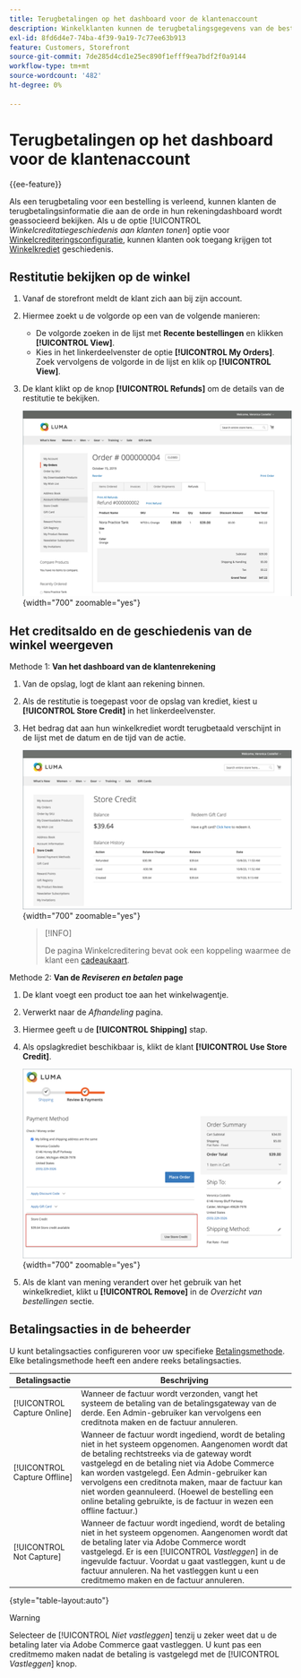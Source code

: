 ```yaml
---
title: Terugbetalingen op het dashboard voor de klantenaccount
description: Winkelklanten kunnen de terugbetalingsgegevens van de bestelling bekijken in hun accountdashboard.
exl-id: 8fd6d4e7-74ba-4f39-9a19-7c77ee63b913
feature: Customers, Storefront
source-git-commit: 7de285d4cd1e25ec890f1efff9ea7bdf2f0a9144
workflow-type: tm+mt
source-wordcount: '482'
ht-degree: 0%

---
```


# Terugbetalingen op het dashboard voor de klantenaccount

{{ee-feature}}

Als een terugbetaling voor een bestelling is verleend, kunnen klanten de terugbetalingsinformatie die aan de orde in hun rekeningdashboard wordt geassocieerd bekijken. Als u de optie [!UICONTROL _Winkelcreditatiegeschiedenis aan klanten tonen_] optie voor [Winkelcrediteringsconfiguratie](../customers/credit-configure.md), kunnen klanten ook toegang krijgen tot [Winkelkrediet](../customers/store-credit.md) geschiedenis.

## Restitutie bekijken op de winkel

1. Vanaf de storefront meldt de klant zich aan bij zijn account.

1. Hiermee zoekt u de volgorde op een van de volgende manieren:

   * De volgorde zoeken in de lijst met **Recente bestellingen** en klikken **[!UICONTROL View]**.
   * Kies in het linkerdeelvenster de optie **[!UICONTROL My Orders]**. Zoek vervolgens de volgorde in de lijst en klik op **[!UICONTROL View]**.

1. De klant klikt op de knop **[!UICONTROL Refunds]** om de details van de restitutie te bekijken.

   ![Restitutiedetails on the storefront](assets/customer-account-order-refunds.png){width="700" zoomable="yes"}

## Het creditsaldo en de geschiedenis van de winkel weergeven

Methode 1: **Van het dashboard van de klantenrekening**

1. Van de opslag, logt de klant aan rekening binnen.

1. Als de restitutie is toegepast voor de opslag van krediet, kiest u **[!UICONTROL Store Credit]** in het linkerdeelvenster.

1. Het bedrag dat aan hun winkelkrediet wordt terugbetaald verschijnt in de lijst met de datum en de tijd van de actie.

   ![Bedrag dat is terugbetaald om krediet op te slaan](assets/customer-account-store-credit.png){width="700" zoomable="yes"}

   >[!INFO]
   >
   >De pagina Winkelcreditering bevat ook een koppeling waarmee de klant een [cadeaukaart](../stores-purchase/product-gift-card-workflow.md#check-status-and-balance-of-the-gift-card).

Methode 2: **Van de _Reviseren en betalen_ page**

1. De klant voegt een product toe aan het winkelwagentje.

2. Verwerkt naar de _Afhandeling_ pagina.

3. Hiermee geeft u de **[!UICONTROL Shipping]** stap.

4. Als opslagkrediet beschikbaar is, klikt de klant **[!UICONTROL Use Store Credit]**.

   ![Creditering opslaan op de pagina Bekijken en betalen](assets/customer-account-order-refund-from-checkout.png){width="700" zoomable="yes"}

5. Als de klant van mening verandert over het gebruik van het winkelkrediet, klikt u **[!UICONTROL Remove]** in de _Overzicht van bestellingen_ sectie.

## Betalingsacties in de beheerder

U kunt betalingsacties configureren voor uw specifieke [Betalingsmethode](../configuration-reference/sales/payment-methods.md). Elke betalingsmethode heeft een andere reeks betalingsacties.

| Betalingsactie | Beschrijving |
|--- |---|
| [!UICONTROL Capture Online] | Wanneer de factuur wordt verzonden, vangt het systeem de betaling van de betalingsgateway van de derde. Een Admin-gebruiker kan vervolgens een creditnota maken en de factuur annuleren. |
| [!UICONTROL Capture Offline] | Wanneer de factuur wordt ingediend, wordt de betaling niet in het systeem opgenomen. Aangenomen wordt dat de betaling rechtstreeks via de gateway wordt vastgelegd en de betaling niet via Adobe Commerce kan worden vastgelegd. Een Admin-gebruiker kan vervolgens een creditnota maken, maar de factuur kan niet worden geannuleerd. (Hoewel de bestelling een online betaling gebruikte, is de factuur in wezen een offline factuur.) |
| [!UICONTROL Not Capture] | Wanneer de factuur wordt ingediend, wordt de betaling niet in het systeem opgenomen. Aangenomen wordt dat de betaling later via Adobe Commerce wordt vastgelegd. Er is een [!UICONTROL _Vastleggen_] in de ingevulde factuur. Voordat u gaat vastleggen, kunt u de factuur annuleren. Na het vastleggen kunt u een creditmemo maken en de factuur annuleren. |

{style="table-layout:auto"}

>[!WARNING]
>
>Selecteer de [!UICONTROL _Niet vastleggen_] tenzij u zeker weet dat u de betaling later via Adobe Commerce gaat vastleggen. U kunt pas een creditmemo maken nadat de betaling is vastgelegd met de [!UICONTROL _Vastleggen_] knop.
